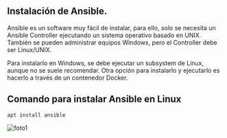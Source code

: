 ## Instalación de Ansible.
Ansible es un software muy fácil de instalar, para ello, solo se necesita un Ansible Controller ejecutando un sistema operativo basado en UNIX. También se pueden administrar equipos Windows, pero el Controller debe ser Linux/UNIX.

Para instalarlo en Windows, se debe ejecutar un subsystem de Linux, aunque no se suele recomendar. Otra opción para instalarlo y ejecutarlo es hacerlo a través de un contenedor Docker.

## Comando para instalar Ansible en Linux
```
apt install ansible
```
![foto1](https://github.com/kikelopser/Ansible/blob/main/Ansible/1-server.png)

